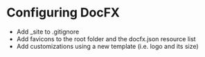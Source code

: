 # Configuring DocFX

- Add _site to .gitignore
- Add favicons to the root folder and the docfx.json resource list
- Add customizations using a new template (i.e. logo and its size)
